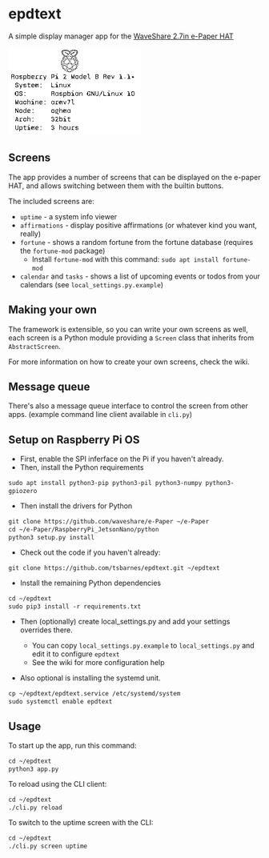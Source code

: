 # epdtext

A simple display manager app for the [WaveShare 2.7in e-Paper HAT](https://www.waveshare.com/2.7inch-e-paper-hat.htm)

![Screenshot](/screenshots/system.png)

## Screens

The app provides a number of screens that can be displayed on the e-paper HAT, and allows switching between them with the builtin buttons.

The included screens are:

* `uptime` - a system info viewer
* `affirmations` - display positive affirmations (or whatever kind you want, really)
* `fortune` - shows a random fortune from the fortune database (requires the `fortune-mod` package)
  * Install `fortune-mod` with this command: `sudo apt install fortune-mod`
* `calendar` and `tasks` - shows a list of upcoming events or todos from your calendars (see `local_settings.py.example`)

## Making your own

The framework is extensible, so you can write your own screens as well, each screen is a Python module providing a `Screen` class that inherits from `AbstractScreen`.

For more information on how to create your own screens, check the wiki.

## Message queue

There's also a message queue interface to control the screen from other apps. (example command line client available in `cli.py`)

## Setup on Raspberry Pi OS

* First, enable the SPI inferface on the Pi if you haven't already.
* Then, install the Python requirements

```shell
sudo apt install python3-pip python3-pil python3-numpy python3-gpiozero
```

* Then install the drivers for Python

```shell
git clone https://github.com/waveshare/e-Paper ~/e-Paper
cd ~/e-Paper/RaspberryPi_JetsonNano/python
python3 setup.py install
```

* Check out the code if you haven't already:

```shell
git clone https://github.com/tsbarnes/epdtext.git ~/epdtext
```

* Install the remaining Python dependencies
```shell
cd ~/epdtext
sudo pip3 install -r requirements.txt
```

* Then (optionally) create local_settings.py and add your settings overrides there.
  * You can copy `local_settings.py.example` to `local_settings.py` and edit it to configure `epdtext`
  * See the wiki for more configuration help

* Also optional is installing the systemd unit.

```shell
cp ~/epdtext/epdtext.service /etc/systemd/system
sudo systemctl enable epdtext
```

## Usage

To start up the app, run this command:
```shell
cd ~/epdtext
python3 app.py
```

To reload using the CLI client:
```shell
cd ~/epdtext
./cli.py reload
```

To switch to the uptime screen with the CLI:
```shell
cd ~/epdtext
./cli.py screen uptime
```
